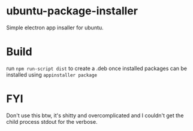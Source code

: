 # ubuntu-package-installer
Simple electron app insaller for ubuntu.

# Build
run `npm run-script dist` to create a .deb
once installed packages can be installed using `appinstaller package`

# FYI
Don't use this btw, it's shitty and overcomplicated and I couldn't get the child process stdout for the verbose.
